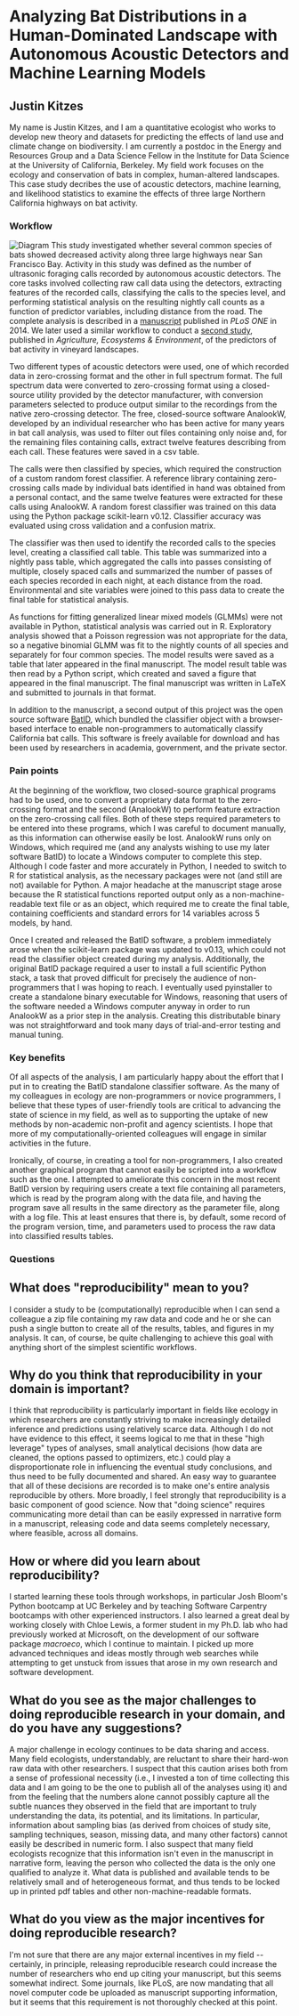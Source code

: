 Analyzing Bat Distributions in a Human-Dominated Landscape with Autonomous Acoustic Detectors and Machine Learning Models
=========================================================================================================================

Justin Kitzes
-------------

My name is Justin Kitzes, and I am a quantitative ecologist who works to develop new theory and datasets for predicting the effects of land use and climate change on biodiversity. I am currently a postdoc in the Energy and Resources Group and a Data Science Fellow in the Institute for Data Science at the University of California, Berkeley. My field work focuses on the ecology and conservation of bats in complex, human-altered landscapes. This case study decribes the use of acoustic detectors, machine learning, and likelihood statistics to examine the effects of three large Northern California highways on bat activity.

### Workflow

![Diagram](jkitzes.png) This study investigated whether several common species of bats showed decreased activity along three large highways near San Francisco Bay. Activity in this study was defined as the number of ultrasonic foraging calls recorded by autonomous acoustic detectors. The core tasks involved collecting raw call data using the detectors, extracting features of the recorded calls, classifying the calls to the species level, and performing statistical analysis on the resulting nightly call counts as a function of predictor variables, including distance from the road. The complete analysis is described in a [manuscript](http://dx.doi.org/10.1371/journal.pone.0096341) published in *PLoS ONE* in 2014. We later used a similar workflow to conduct a [second study](http://dx.doi.org/10.1016/j.agee.2016.03.010), published in *Agriculture, Ecosystems & Environment*, of the predictors of bat activity in vineyard landscapes.

Two different types of acoustic detectors were used, one of which recorded data in zero-crossing format and the other in full spectrum format. The full spectrum data were converted to zero-crossing format using a closed-source utility provided by the detector manufacturer, with conversion parameters selected to produce output similar to the recordings from the native zero-crossing detector. The free, closed-source software AnalookW, developed by an individual researcher who has been active for many years in bat call analysis, was used to filter out files containing only noise and, for the remaining files containing calls, extract twelve features describing from each call. These features were saved in a csv table.

The calls were then classified by species, which required the construction of a custom random forest classifier. A reference library containing zero-crossing calls made by individual bats identified in hand was obtained from a personal contact, and the same twelve features were extracted for these calls using AnalookW. A random forest classifier was trained on this data using the Python package scikit-learn v0.12. Classifier accuracy was evaluated using cross validation and a confusion matrix.

The classifier was then used to identify the recorded calls to the species level, creating a classified call table. This table was summarized into a nightly pass table, which aggregated the calls into passes consisting of multiple, closely spaced calls and summarized the number of passes of each species recorded in each night, at each distance from the road. Environmental and site variables were joined to this pass data to create the final table for statistical analysis.

As functions for fitting generalized linear mixed models (GLMMs) were not available in Python, statistical analysis was carried out in R. Exploratory analysis showed that a Poisson regression was not appropriate for the data, so a negative binomial GLMM was fit to the nightly counts of all species and separately for four common species. The model results were saved as a table that later appeared in the final manuscript. The model result table was then read by a Python script, which created and saved a figure that appeared in the final manuscript. The final manuscript was written in LaTeX and submitted to journals in that format.

In addition to the manuscript, a second output of this project was the open source software [BatID](https://github.com/jkitzes/batid), which bundled the classifier object with a browser-based interface to enable non-programmers to automatically classify California bat calls. This software is freely available for download and has been used by researchers in academia, government, and the private sector.

### Pain points

At the beginning of the workflow, two closed-source graphical programs had to be used, one to convert a proprietary data format to the zero-crossing format and the second (AnalookW) to perform feature extraction on the zero-crossing call files. Both of these steps required parameters to be entered into these programs, which I was careful to document manually, as this information can otherwise easily be lost. AnalookW runs only on Windows, which required me (and any analysts wishing to use my later software BatID) to locate a Windows computer to complete this step. Although I code faster and more accurately in Python, I needed to switch to R for statistical analysis, as the necessary packages were not (and still are not) available for Python. A major headache at the manuscript stage arose because the R statistical functions reported output only as a non-machine-readable text file or as an object, which required me to create the final table, containing coefficients and standard errors for 14 variables across 5 models, by hand.

Once I created and released the BatID software, a problem immediately arose when the scikit-learn package was updated to v0.13, which could not read the classifier object created during my analysis. Additionally, the original BatID package required a user to install a full scientific Python stack, a task that proved difficult for precisely the audience of non-programmers that I was hoping to reach. I eventually used pyinstaller to create a standalone binary executable for Windows, reasoning that users of the software needed a Windows computer anyway in order to run AnalookW as a prior step in the analysis. Creating this distributable binary was not straightforward and took many days of trial-and-error testing and manual tuning.

### Key benefits

Of all aspects of the analysis, I am particularly happy about the effort that I put in to creating the BatID standalone classifier software. As the many of my colleagues in ecology are non-programmers or novice programmers, I believe that these types of user-friendly tools are critical to advancing the state of science in my field, as well as to supporting the uptake of new methods by non-academic non-profit and agency scientists. I hope that more of my computationally-oriented colleagues will engage in similar activities in the future.

Ironically, of course, in creating a tool for non-programmers, I also created another graphical program that cannot easily be scripted into a workflow such as the one. I attempted to ameliorate this concern in the most recent BatID version by requiring users create a text file containing all parameters, which is read by the program along with the data file, and having the program save all results in the same directory as the parameter file, along with a log file. This at least ensures that there is, by default, some record of the program version, time, and parameters used to process the raw data into classified results tables.

### Questions

What does "reproducibility" mean to you?
----------------------------------------

I consider a study to be (computationally) reproducible when I can send a colleague a zip file containing my raw data and code and he or she can push a single button to create all of the results, tables, and figures in my analysis. It can, of course, be quite challenging to achieve this goal with anything short of the simplest scientific workflows.

Why do you think that reproducibility in your domain is important?
------------------------------------------------------------------

I think that reproducibility is particularly important in fields like ecology in which researchers are constantly striving to make increasingly detailed inference and predictions using relatively scarce data. Although I do not have evidence to this effect, it seems logical to me that in these "high leverage" types of analyses, small analytical decisions (how data are cleaned, the options passed to optimizers, etc.) could play a disproportionate role in influencing the eventual study conclusions, and thus need to be fully documented and shared. An easy way to guarantee that all of these decisions are recorded is to make one's entire analysis reproducible by others. More broadly, I feel strongly that reproducibility is a basic component of good science. Now that "doing science" requires communicating more detail than can be easily expressed in narrative form in a manuscript, releasing code and data seems completely necessary, where feasible, across all domains.

How or where did you learn about reproducibility?
-------------------------------------------------

I started learning these tools through workshops, in particular Josh Bloom's Python bootcamp at UC Berkeley and by teaching Software Carpentry bootcamps with other experienced instructors. I also learned a great deal by working closely with Chloe Lewis, a former student in my Ph.D. lab who had previously worked at Microsoft, on the development of our software package *macroeco*, which I continue to maintain. I picked up more advanced techniques and ideas mostly through web searches while attempting to get unstuck from issues that arose in my own research and software development.

What do you see as the major challenges to doing reproducible research in your domain, and do you have any suggestions?
-----------------------------------------------------------------------------------------------------------------------

A major challenge in ecology continues to be data sharing and access. Many field ecologists, understandably, are reluctant to share their hard-won raw data with other researchers. I suspect that this caution arises both from a sense of professional necessity (i.e., I invested a ton of time collecting this data and I am going to be the one to publish all of the analyses using it) and from the feeling that the numbers alone cannot possibly capture all the subtle nuances they observed in the field that are important to truly understanding the data, its potential, and its limitations. In particular, information about sampling bias (as derived from choices of study site, sampling techniques, season, missing data, and many other factors) cannot easily be described in numeric form. I also suspect that many field ecologists recognize that this information isn't even in the manuscript in narrative form, leaving the person who collected the data is the only one qualified to analyze it. What data is published and available tends to be relatively small and of heterogeneous format, and thus tends to be locked up in printed pdf tables and other non-machine-readable formats.

What do you view as the major incentives for doing reproducible research?
-------------------------------------------------------------------------

I'm not sure that there are any major external incentives in my field -- certainly, in principle, releasing reproducible research could increase the number of researchers who end up citing your manuscript, but this seems somewhat indirect. Some journals, like PLoS, are now mandating that all novel computer code be uploaded as manuscript supporting information, but it seems that this requirement is not thoroughly checked at this point.
